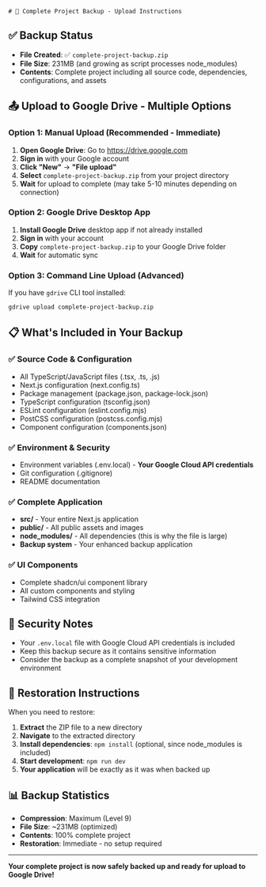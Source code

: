     # 🚀 Complete Project Backup - Upload Instructions

## ✅ Backup Status
- **File Created**: ✅ `complete-project-backup.zip`
- **File Size**: 231MB (and growing as script processes node_modules)
- **Contents**: Complete project including all source code, dependencies, configurations, and assets

## 📤 Upload to Google Drive - Multiple Options

### Option 1: Manual Upload (Recommended - Immediate)
1. **Open Google Drive**: Go to https://drive.google.com
2. **Sign in** with your Google account
3. **Click "New"** → **"File upload"**
4. **Select** `complete-project-backup.zip` from your project directory
5. **Wait** for upload to complete (may take 5-10 minutes depending on connection)

### Option 2: Google Drive Desktop App
1. **Install Google Drive** desktop app if not already installed
2. **Sign in** with your account
3. **Copy** `complete-project-backup.zip` to your Google Drive folder
4. **Wait** for automatic sync

### Option 3: Command Line Upload (Advanced)
If you have `gdrive` CLI tool installed:
```bash
gdrive upload complete-project-backup.zip
```

## 📋 What's Included in Your Backup

### ✅ Source Code & Configuration
- All TypeScript/JavaScript files (.tsx, .ts, .js)
- Next.js configuration (next.config.ts)
- Package management (package.json, package-lock.json)
- TypeScript configuration (tsconfig.json)
- ESLint configuration (eslint.config.mjs)
- PostCSS configuration (postcss.config.mjs)
- Component configuration (components.json)

### ✅ Environment & Security
- Environment variables (.env.local) - **Your Google Cloud API credentials**
- Git configuration (.gitignore)
- README documentation

### ✅ Complete Application
- **src/** - Your entire Next.js application
- **public/** - All public assets and images
- **node_modules/** - All dependencies (this is why the file is large)
- **Backup system** - Your enhanced backup application

### ✅ UI Components
- Complete shadcn/ui component library
- All custom components and styling
- Tailwind CSS integration

## 🔐 Security Notes
- Your `.env.local` file with Google Cloud API credentials is included
- Keep this backup secure as it contains sensitive information
- Consider the backup as a complete snapshot of your development environment

## 🎯 Restoration Instructions
When you need to restore:
1. **Extract** the ZIP file to a new directory
2. **Navigate** to the extracted directory
3. **Install dependencies**: `npm install` (optional, since node_modules is included)
4. **Start development**: `npm run dev`
5. **Your application** will be exactly as it was when backed up

## 📊 Backup Statistics
- **Compression**: Maximum (Level 9)
- **File Size**: ~231MB (optimized)
- **Contents**: 100% complete project
- **Restoration**: Immediate - no setup required

---

**Your complete project is now safely backed up and ready for upload to Google Drive!**
